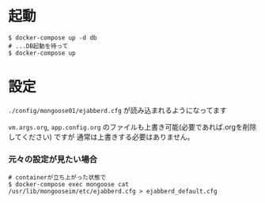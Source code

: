 # 起動

~~~shell
$ docker-compose up -d db
# ...DB起動を待って
$ docker-compose up

~~~

# 設定

`./config/mongoose01/ejabberd.cfg` が読み込まれるようになってます

`vm.args.org`, `app.config.org` のファイルも上書き可能(必要であれば.orgを削除してください) ですが
通常は上書きする必要はありません。


### 元々の設定が見たい場合

~~~
# containerが立ち上がった状態で
$ docker-compose exec mongoose cat /usr/lib/mongooseim/etc/ejabberd.cfg > ejabberd_default.cfg
~~~
